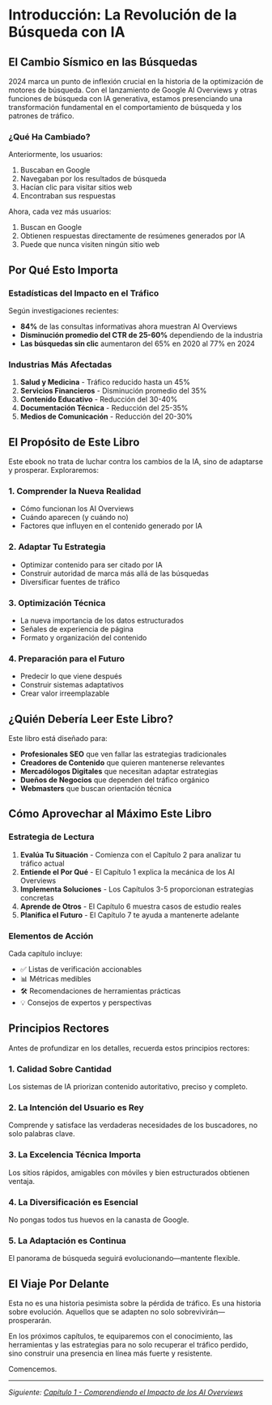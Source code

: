 # Introducción: La Revolución de la Búsqueda con IA

## El Cambio Sísmico en las Búsquedas

2024 marca un punto de inflexión crucial en la historia de la optimización de motores de búsqueda. Con el lanzamiento de Google AI Overviews y otras funciones de búsqueda con IA generativa, estamos presenciando una transformación fundamental en el comportamiento de búsqueda y los patrones de tráfico.

### ¿Qué Ha Cambiado?

Anteriormente, los usuarios:
1. Buscaban en Google
2. Navegaban por los resultados de búsqueda
3. Hacían clic para visitar sitios web
4. Encontraban sus respuestas

Ahora, cada vez más usuarios:
1. Buscan en Google
2. Obtienen respuestas directamente de resúmenes generados por IA
3. Puede que nunca visiten ningún sitio web

## Por Qué Esto Importa

### Estadísticas del Impacto en el Tráfico

Según investigaciones recientes:
- **84%** de las consultas informativas ahora muestran AI Overviews
- **Disminución promedio del CTR de 25-60%** dependiendo de la industria
- **Las búsquedas sin clic** aumentaron del 65% en 2020 al 77% en 2024

### Industrias Más Afectadas

1. **Salud y Medicina** - Tráfico reducido hasta un 45%
2. **Servicios Financieros** - Disminución promedio del 35%
3. **Contenido Educativo** - Reducción del 30-40%
4. **Documentación Técnica** - Reducción del 25-35%
5. **Medios de Comunicación** - Reducción del 20-30%

## El Propósito de Este Libro

Este ebook no trata de luchar contra los cambios de la IA, sino de adaptarse y prosperar. Exploraremos:

### 1. Comprender la Nueva Realidad
- Cómo funcionan los AI Overviews
- Cuándo aparecen (y cuándo no)
- Factores que influyen en el contenido generado por IA

### 2. Adaptar Tu Estrategia
- Optimizar contenido para ser citado por IA
- Construir autoridad de marca más allá de las búsquedas
- Diversificar fuentes de tráfico

### 3. Optimización Técnica
- La nueva importancia de los datos estructurados
- Señales de experiencia de página
- Formato y organización del contenido

### 4. Preparación para el Futuro
- Predecir lo que viene después
- Construir sistemas adaptativos
- Crear valor irreemplazable

## ¿Quién Debería Leer Este Libro?

Este libro está diseñado para:

- **Profesionales SEO** que ven fallar las estrategias tradicionales
- **Creadores de Contenido** que quieren mantenerse relevantes
- **Mercadólogos Digitales** que necesitan adaptar estrategias
- **Dueños de Negocios** que dependen del tráfico orgánico
- **Webmasters** que buscan orientación técnica

## Cómo Aprovechar al Máximo Este Libro

### Estrategia de Lectura

1. **Evalúa Tu Situación** - Comienza con el Capítulo 2 para analizar tu tráfico actual
2. **Entiende el Por Qué** - El Capítulo 1 explica la mecánica de los AI Overviews
3. **Implementa Soluciones** - Los Capítulos 3-5 proporcionan estrategias concretas
4. **Aprende de Otros** - El Capítulo 6 muestra casos de estudio reales
5. **Planifica el Futuro** - El Capítulo 7 te ayuda a mantenerte adelante

### Elementos de Acción

Cada capítulo incluye:
- ✅ Listas de verificación accionables
- 📊 Métricas medibles
- 🛠️ Recomendaciones de herramientas prácticas
- 💡 Consejos de expertos y perspectivas

## Principios Rectores

Antes de profundizar en los detalles, recuerda estos principios rectores:

### 1. Calidad Sobre Cantidad
Los sistemas de IA priorizan contenido autoritativo, preciso y completo.

### 2. La Intención del Usuario es Rey
Comprende y satisface las verdaderas necesidades de los buscadores, no solo palabras clave.

### 3. La Excelencia Técnica Importa
Los sitios rápidos, amigables con móviles y bien estructurados obtienen ventaja.

### 4. La Diversificación es Esencial
No pongas todos tus huevos en la canasta de Google.

### 5. La Adaptación es Continua
El panorama de búsqueda seguirá evolucionando—mantente flexible.

## El Viaje Por Delante

Esta no es una historia pesimista sobre la pérdida de tráfico. Es una historia sobre evolución. Aquellos que se adapten no solo sobrevivirán—prosperarán.

En los próximos capítulos, te equiparemos con el conocimiento, las herramientas y las estrategias para no solo recuperar el tráfico perdido, sino construir una presencia en línea más fuerte y resistente.

Comencemos.

---

*Siguiente: [Capítulo 1 - Comprendiendo el Impacto de los AI Overviews](chapter-01-understanding-ai-overviews.md)*